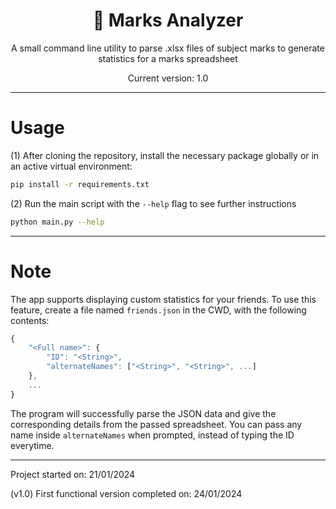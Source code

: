 <div align="center">

<h1>📝 Marks Analyzer </h1>

A small command line utility to parse .xlsx files of subject marks
to generate statistics for a marks spreadsheet

Current version: 1.0
</div>

---

# Usage

(1) After cloning the repository, install the necessary package globally or
in an active virtual environment:

```bash
pip install -r requirements.txt
```

(2) Run the main script with the `--help` flag to see further instructions

```bash
python main.py --help
```

---

# Note

The app supports displaying custom statistics for your friends. To use this feature,
create a file named `friends.json` in the CWD, with the following contents:

```javascript
{
    "<Full name>": {
        "ID": "<String>",
        "alternateNames": ["<String>", "<String>", ...]
    },
    ...
}
```

The program will successfully parse the JSON data and give the corresponding
details from the passed spreadsheet. You can pass any name inside `alternateNames`
when prompted, instead of typing the ID everytime.

---
Project started on: 21/01/2024

(v1.0) First functional version completed on: 24/01/2024
